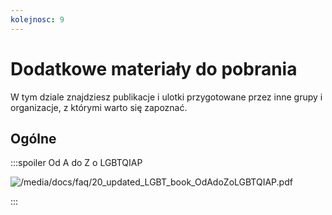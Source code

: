 ```yaml
---
kolejnosc: 9
---
```

# Dodatkowe materiały do pobrania

W tym dziale znajdziesz publikacje i ulotki przygotowane przez inne grupy i organizacje, z którymi warto się zapoznać.

## Ogólne

:::spoiler Od A do Z o LGBTQIAP

![/media/docs/faq/20_updated_LGBT_book_OdAdoZoLGBTQIAP.pdf](/media/docs/faq/20_updated_LGBT_book_OdAdoZoLGBTQIAP.jpg)

:::
